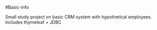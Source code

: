 #Basic-info

Small study project on basic CRM system with hypothetical employees. Includes thymeleaf + JDBC 
